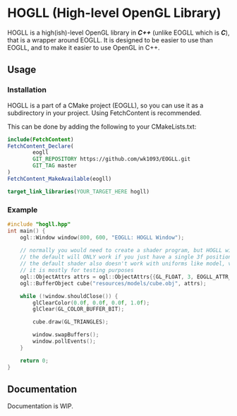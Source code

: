 # HOGLL (High-level OpenGL Library)

HOGLL is a high(ish)-level OpenGL library in ***C++*** (unlike EOGLL which is ***C***), that is a wrapper around EOGLL. It is designed to be easier to use than EOGLL, and to make it easier to use OpenGL in C++.

## Usage
### Installation
HOGLL is a part of a CMake project (EOGLL), so you can use it as a subdirectory in your project. Using FetchContent is recommended.

This can be done by adding the following to your CMakeLists.txt:
```cmake
include(FetchContent)
FetchContent_Declare(
        eogll
        GIT_REPOSITORY https://github.com/wk1093/EOGLL.git
        GIT_TAG master
)
FetchContent_MakeAvailable(eogll)

target_link_libraries(YOUR_TARGET_HERE hogll)
```

### Example
```c++
#include "hogll.hpp"
int main() {
    ogl::Window window(800, 600, "EOGLL: HOGLL Window");
    
    // normally you would need to create a shader program, but HOGLL will create a basic default one
    // the default will ONLY work if you just have a single 3f position attribute, otherwise you will need to create your own shader
    // the default shader also doesn't work with uniforms like model, view, or projection
    // it is mostly for testing purposes
    ogl::ObjectAttrs attrs = ogl::ObjectAttrs{{GL_FLOAT, 3, EOGLL_ATTR_POSITION}};
    ogl::BufferObject cube("resources/models/cube.obj", attrs);

    while (!window.shouldClose()) {
        glClearColor(0.0f, 0.0f, 0.0f, 1.0f);
        glClear(GL_COLOR_BUFFER_BIT);

        cube.draw(GL_TRIANGLES);

        window.swapBuffers();
        window.pollEvents();
    }

    return 0;
}
```

## Documentation

Documentation is WIP.